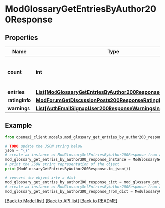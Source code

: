 # ModGlossaryGetEntriesByAuthor200Response


## Properties

Name | Type | Description | Notes
------------ | ------------- | ------------- | -------------
**count** | **int** | The total number of records matching the request. | [default to null]
**entries** | [**List[ModGlossaryGetEntriesByAuthor200ResponseEntriesInner]**](ModGlossaryGetEntriesByAuthor200ResponseEntriesInner.md) |  | 
**ratinginfo** | [**ModForumGetDiscussionPosts200ResponseRatinginfo**](ModForumGetDiscussionPosts200ResponseRatinginfo.md) |  | [optional] 
**warnings** | [**List[AuthEmailSignupUser200ResponseWarningsInner]**](AuthEmailSignupUser200ResponseWarningsInner.md) |  | [optional] 

## Example

```python
from openapi_client.models.mod_glossary_get_entries_by_author200_response import ModGlossaryGetEntriesByAuthor200Response

# TODO update the JSON string below
json = "{}"
# create an instance of ModGlossaryGetEntriesByAuthor200Response from a JSON string
mod_glossary_get_entries_by_author200_response_instance = ModGlossaryGetEntriesByAuthor200Response.from_json(json)
# print the JSON string representation of the object
print(ModGlossaryGetEntriesByAuthor200Response.to_json())

# convert the object into a dict
mod_glossary_get_entries_by_author200_response_dict = mod_glossary_get_entries_by_author200_response_instance.to_dict()
# create an instance of ModGlossaryGetEntriesByAuthor200Response from a dict
mod_glossary_get_entries_by_author200_response_from_dict = ModGlossaryGetEntriesByAuthor200Response.from_dict(mod_glossary_get_entries_by_author200_response_dict)
```
[[Back to Model list]](../README.md#documentation-for-models) [[Back to API list]](../README.md#documentation-for-api-endpoints) [[Back to README]](../README.md)


